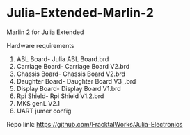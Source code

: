 # Julia-Extended-Marlin-2
Marlin 2 for Julia Extended


Hardware requirements
1. ABL Board- Julia ABL Board.brd
2. Carriage Board- Carriage Board V2.brd
3. Chassis Board- Chassis Board V2.brd
4. Daughter Board- Daughter Board V3_.brd
5. Display Board- Display Board V1.brd
6. Rpi Shield- Rpi Shield V1.2.brd
6. MKS genL V2.1
7. UART jumer config

Repo link: https://github.com/FracktalWorks/Julia-Electronics
